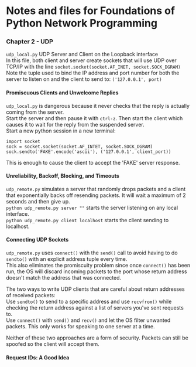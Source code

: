 # Notes and files for Foundations of Python Network Programming

### Chapter 2 - UDP

`udp_local.py` UDP Server and Client on the Loopback interface<br>
In this file, both client and server create sockets that will use UDP over TCP/IP with the line `socket.socket(socket.AF_INET, socket.SOCK_DGRAM)`<br>
Note the tuple used to bind the IP address and port number for both the server to listen on and the client to send to: `('127.0.0.1', port)`

#### Promiscuous Clients and Unwelcome Replies

`udp_local.py` is dangerous because it never checks that the reply is actually coming from the server.<br>
Start the server and then pause it with `ctrl-z`. Then start the client which causes it to wait for the reply from the suspended server.<br>
Start a new python session in a new terminal:

```
import socket
sock = socket.socket(socket.AF_INTET, socket.SOCK_DGRAM)
sock.sendto('FAKE'.encode('ascii'), ('127.0.0.1', client_port))
```

This is enough to cause the client to accept the 'FAKE' server response.

#### Unreliability, Backoff, Blocking, and Timeouts

`udp_remote.py` simulates a server that randomly drops packets and a client that exponentially backs off resending packets. It will wait a maximum of 2 seconds and then give up.<br>
`python udp_remote.py server ""` starts the server listening on any local interface.<br>
`python udp_remote.py client localhost` starts the client sending to localhost.

#### Connecting UDP Sockets

`udp_remote.py` uses `connect()` with the `send()` call to avoid having to do `sendto()` with an explicit address tuple every time.<br>
This also eliminates the promiscuity problem since once `connect()` has been run, the OS will discard incoming packets to the port whose return address doesn't match the address that was connected.

The two ways to write UDP clients that are careful about return addresses of received packets:<br>
    Use `sendto()` to send to a specific address and use `recvfrom()` while checking the return address against a list of servers you've sent requests to.<br>
    Use `connect()` with `send()` and `recv()` and let the OS filter unwanted packets. This only works for speaking to one server at a time.

Neither of these two approaches are a form of security. Packets can still be spoofed so the client will accept them.

#### Request IDs: A Good Idea

